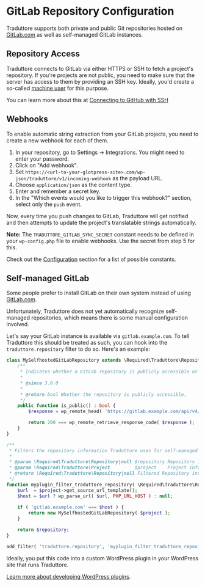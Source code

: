 #  GitLab Repository Configuration

Traduttore supports both private and public Git repositories hosted on [GitLab.com](https://gitlab.com) as well as self-managed GitLab instances.

## Repository Access

Traduttore connects to GitLab via either HTTPS or SSH to fetch a project's repository. If you're projects are not public, you need to make sure that the server has access to them by providing an SSH key. Ideally, you'd create a so-called [machine user](https://developer.github.com/v3/guides/managing-deploy-keys/#machine-users) for this purpose.

You can learn more about this at [Connecting to GitHub with SSH](https://help.github.com/articles/connecting-to-github-with-ssh/)

## Webhooks

To enable automatic string extraction from your GitLab projects, you need to create a new webhook for each of them.

1. In your repository, go to Settings -> Integrations. You might need to enter your password.
2. Click on "Add webhook".
3. Set `https://<url-to-your-glotpress-site>.com/wp-json/traduttore/v1/incoming-webhook` as the payload URL.
4. Choose `application/json` as the content type.
5. Enter and remember a secret key.
6. In the "Which events would you like to trigger this webhook?" section, select only the `push` event.

Now, every time you push changes to GitLab, Traduttore will get notified and then attempts to update the project's translatable strings automatically.

**Note:** The `TRADUTTORE_GITLAB_SYNC_SECRET` constant needs to be defined in your `wp-config.php` file to enable webhooks. Use the secret from step 5 for this.

Check out the [Configuration](configuration.md) section for a list of possible constants.

## Self-managed GitLab

Some people prefer to install GitLab on their own system instead of using [GitLab.com](https://gitlab.com).

Unfortunately, Traduttore does not yet automatically recognize self-managed repositories, which means there is some manual configuration involved.

Let's say your GitLab instance is available via `gitlab.example.com`. To tell Traduttore this should be treated as such, you can hook into the `traduttore.repository` filter to do so. Here's an example:

```php
class MySelfhostedGitLabRepository extends \Required\Traduttore\Repository\GitLab {
	/**
	 * Indicates whether a GitLab repository is publicly accessible or not.
	 *
	 * @since 3.0.0
	 *
	 * @return bool Whether the repository is publicly accessible.
	 */
	public function is_public() : bool {
		$response = wp_remote_head( 'https://gitlab.example.com/api/v4/projects/' . rawurlencode( $this->get_name() ) );

		return 200 === wp_remote_retrieve_response_code( $response );
	}
}

/**
 * Filters the repository information Traduttore uses for self-managed GitLab repositories.
 *
 * @param \Required\Traduttore\Repository|null $repository Repository instance.
 * @param \Required\Traduttore\Project         $project    Project information.
 * @return \Required\Traduttore\Repository|null Filtered Repository instance.
 */
function myplugin_filter_traduttore_repository( \Required\Traduttore\Repository $repository = null, \Required\Traduttore\Project $project ) {
	$url  = $project->get_source_url_template();
	$host = $url ? wp_parse_url( $url, PHP_URL_HOST ) : null;
	
	if ( 'gitlab.example.com' === $host ) {
		return new MySelfhostedGitLabRepository( $project );
	}

	return $repository;
} 

add_filter( 'traduttore.repository', 'myplugin_filter_traduttore_repository', 10, 2 );
```

Ideally, you put this code into a custom WordPress plugin in your WordPress site that runs Traduttore.

[Learn more about developing WordPress plugins](https://developer.wordpress.org/plugins/).
